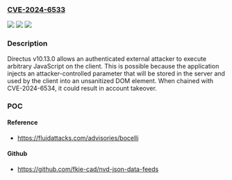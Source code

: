 ### [CVE-2024-6533](https://cve.mitre.org/cgi-bin/cvename.cgi?name=CVE-2024-6533)
![](https://img.shields.io/static/v1?label=Product&message=Directus&color=blue)
![](https://img.shields.io/static/v1?label=Version&message=n%2Fa&color=blue)
![](https://img.shields.io/static/v1?label=Vulnerability&message=CWE-79%20Improper%20Neutralization%20of%20Input%20During%20Web%20Page%20Generation%20(XSS%20or%20'Cross-site%20Scripting')&color=brighgreen)

### Description

Directus v10.13.0 allows an authenticated external attacker to execute arbitrary JavaScript on the client. This is possible because the application injects an attacker-controlled parameter that will be stored in the server and used by the client into an unsanitized DOM element. When chained with CVE-2024-6534, it could result in account takeover.

### POC

#### Reference
- https://fluidattacks.com/advisories/bocelli

#### Github
- https://github.com/fkie-cad/nvd-json-data-feeds

